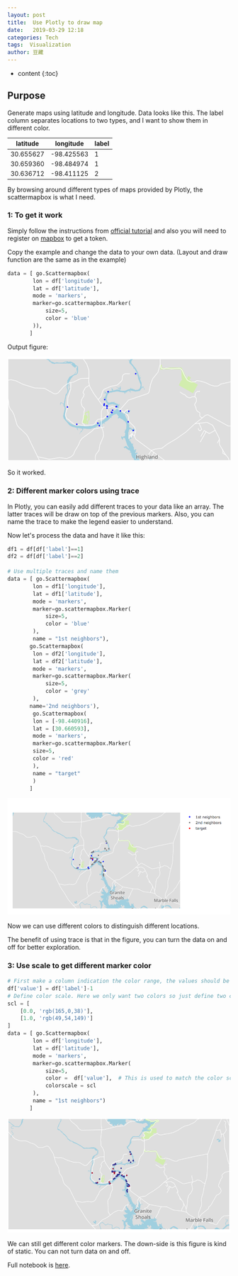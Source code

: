 ```yaml
---
layout: post
title:  Use Plotly to draw map
date:   2019-03-29 12:18
categories: Tech
tags:  Visualization
author: 豆藏
---
```


* content
{:toc}

## Purpose

Generate maps using latitude and longitude. Data looks like this. The label column separates locations to two types, and I want to show them in different color.

latitude| longitude  | label 
----|----|----
 30.655627 | -98.425563 | 1     
 30.659360 | -98.484974 | 1     
 30.636712 | -98.411125 | 2     

By browsing around different types of maps provided by Plotly, the scattermapbox is what I need.




### 1: To get it work

Simply follow the instructions from [official tutorial](<https://plot.ly/python/scattermapbox/>) and also you will need to register on [mapbox](<https://help.plot.ly/mapbox-atlas/?_ga=2.223669529.364899302.1553369157-1426543396.1553198605>) to get a token.

Copy the example and change the data to your own data. (Layout and draw function are the same as in the example)

``` python
data = [ go.Scattermapbox(
        lon = df['longitude'],
        lat = df['latitude'],
        mode = 'markers',
        marker=go.scattermapbox.Marker(
            size=5,
            color = 'blue'
        )),
       ]
```

Output figure:

![1.png](https://github.com/bchen4/bchen4.github.io/raw/master/img/20190329/1.png)



So it worked.



### 2: Different marker colors using trace

In Plotly, you can easily add different traces to your data like an array. The latter traces will be draw on top of the previous markers. Also, you can name the trace to make the legend easier to understand.

Now let's process the data and have it like this:

```python
df1 = df[df['label']==1]
df2 = df[df['label']==2]

# Use multiple traces and name them 
data = [ go.Scattermapbox(
        lon = df1['longitude'],
        lat = df1['latitude'],
        mode = 'markers',
        marker=go.scattermapbox.Marker(
            size=5,
            color = 'blue'
        ),
        name = "1st neighbors"),
       go.Scattermapbox(
        lon = df2['longitude'],
        lat = df2['latitude'],
        mode = 'markers',
        marker=go.scattermapbox.Marker(
            size=5,
            color = 'grey'
        ),
       name='2nd neighbors'),
        go.Scattermapbox(
        lon = [-98.440916],
        lat = [30.660593],
        mode = 'markers',
        marker=go.scattermapbox.Marker(
        size=5,
        color = 'red'
        ),
        name = "target"
        )
       ]

```
![1.png](https://github.com/bchen4/bchen4.github.io/raw/master/img/20190329/2.png)

Now we can use different colors to distinguish different locations.

The benefit of using trace is that in the figure, you can turn the data on and off for better exploration.




### 3: Use scale to get different marker color
```python
# First make a column indication the color range, the values should be [0,1]
df['value'] = df['label']-1
# Define color scale. Here we only want two colors so just define two colors
scl = [
    [0.0, 'rgb(165,0,38)'],
    [1.0, 'rgb(49,54,149)']
]
data = [ go.Scattermapbox(
        lon = df['longitude'],
        lat = df['latitude'],
        mode = 'markers',
        marker=go.scattermapbox.Marker(
            size=5,
            color =  df['value'],  # This is used to match the color scale
            colorscale = scl
        ),
        name = "1st neighbors")
       ]
```

![1.png](https://github.com/bchen4/bchen4.github.io/raw/master/img/20190329/3.png)

We can still get different color markers. The down-side is this figure is kind of static. You can not turn data on and off.



Full notebook is [here](<https://github.com/bchen4/learn_viz/blob/master/notebooks/plotly_scattermapbox.ipynb>).

